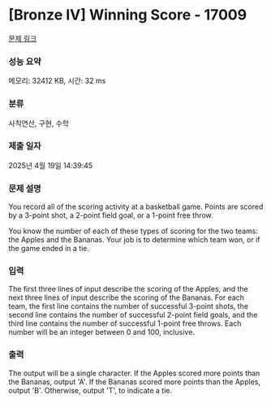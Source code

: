 # [Bronze IV] Winning Score - 17009 

[문제 링크](https://www.acmicpc.net/problem/17009) 

### 성능 요약

메모리: 32412 KB, 시간: 32 ms

### 분류

사칙연산, 구현, 수학

### 제출 일자

2025년 4월 19일 14:39:45

### 문제 설명

<p>You record all of the scoring activity at a basketball game. Points are scored by a 3-point shot, a 2-point field goal, or a 1-point free throw.</p>

<p>You know the number of each of these types of scoring for the two teams: the Apples and the Bananas. Your job is to determine which team won, or if the game ended in a tie.</p>

### 입력 

 <p>The first three lines of input describe the scoring of the Apples, and the next three lines of input describe the scoring of the Bananas. For each team, the first line contains the number of successful 3-point shots, the second line contains the number of successful 2-point field goals, and the third line contains the number of successful 1-point free throws. Each number will be an integer between 0 and 100, inclusive.</p>

### 출력 

 <p>The output will be a single character. If the Apples scored more points than the Bananas, output 'A'. If the Bananas scored more points than the Apples, output 'B'. Otherwise, output 'T', to indicate a tie.</p>

